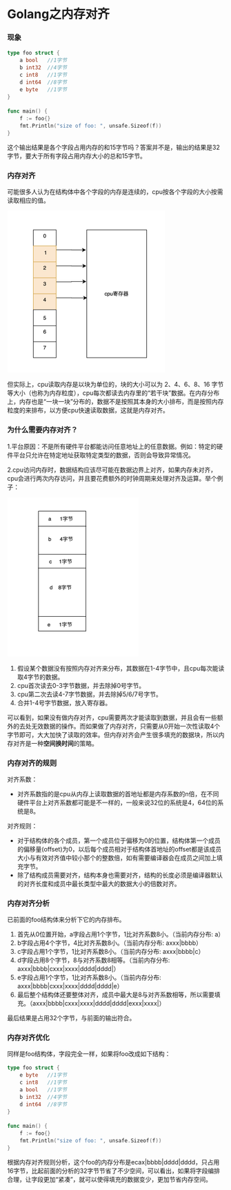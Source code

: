 # Golang之内存对齐

### 现象

```go
type foo struct {
	a bool   //1字节
	b int32  //4字节
	c int8   //1字节
	d int64  //8字节
	e byte   //1字节
}

func main() {
    f := foo{}
    fmt.Println("size of foo: ", unsafe.Sizeof(f))
}

```

这个输出结果是各个字段占用内存的和15字节吗？答案并不是，输出的结果是32字节，要大于所有字段占用内存大小的总和15字节。

### 内存对齐

可能很多人认为在结构体中各个字段的内存是连续的，cpu按各个字段的大小按需读取相应的值。

<img src="image/.png" alt=".png" style="zoom:50%;" />

但实际上，cpu读取内存是以块为单位的，块的大小可以为 2、4、6、8、16 字节等大小（也称为内存粒度），cpu每次都读去内存里的“若干块”数据。在内存分布上，内存也是“一块一块”分布的，数据不是按照其本身的大小排布，而是按照内存粒度的来排布，以方便cpu快速读取数据，这就是内存对齐。

### 为什么需要内存对齐？

1.平台原因：不是所有硬件平台都能访问任意地址上的任意数据。例如：特定的硬件平台只允许在特定地址获取特定类型的数据，否则会导致异常情况。

2.cpu访问内存时，数据结构应该尽可能在数据边界上对齐，如果内存未对齐，cpu会进行两次内存访问，并且要花费额外的时钟周期来处理对齐及运算。举个例子：

<img src="image/-1.png" alt="-1.png" style="zoom:50%;" />

1. 假设某个数据没有按照内存对齐来分布，其数据在1\-4字节中，且cpu每次能读取4字节的数据。
2. cpu首次读去0\-3字节数据，并去除掉0号字节。
3. cpu第二次去读4\-7字节数据，并去除掉5/6/7号字节。
4. 合并1\-4号字节数据，放入寄存器。

可以看到，如果没有做内存对齐，cpu需要两次才能读取到数据，并且会有一些额外的去处无效数据的操作。而如果做了内存对齐，只需要从0开始一次性读取4个字节即可，大大加快了读取的效率。但内存对齐会产生很多填充的数据块，所以内存对齐是一种**空间换时间**的策略。

### 内存对齐的规则

对齐系数：

* 对齐系数指的是cpu从内存上读取数据的首地址都是内存系数的n倍，在不同硬件平台上对齐系数都可能是不一样的，一般来说32位的系统是4，64位的系统是8。

对齐规则：

* 对于结构体的各个成员，第一个成员位于偏移为0的位置，结构体第一个成员的偏移量\(offset\)为0，以后每个成员相对于结构体首地址的offset都是该成员大小与有效对齐值中较小那个的整数倍，如有需要编译器会在成员之间加上填充字节。
* 除了结构成员需要对齐，结构本身也需要对齐，结构的长度必须是编译器默认的对齐长度和成员中最长类型中最大的数据大小的倍数对齐。

### 内存对齐分析

已前面的foo结构体来分析下它的内存排布。

1. 首先从0位置开始，a字段占用1个字节，1比对齐系数8小。（当前内存分布: a）
2. b字段占用4个字节，4比对齐系数8小。（当前内存分布: axxx|bbbb）
3. c字段占用1个字节，1比对齐系数8小。（当前内存分布: axxx|bbbb|c）
4. d字段占用8个字节，8与对齐系数8相等。（当前内存分布: axxx|bbbb|cxxx|xxxx|dddd|dddd|）
5. e字段占用1个字节，1比对齐系数8小。（当前内存分布: axxx|bbbb|cxxx|xxxx|dddd|dddd|e）
6. 最后整个结构体还要整体对齐，成员中最大是8与对齐系数相等，所以需要填充。（axxx|bbbb|cxxx|xxxx|dddd|dddd|exxx|xxxx|）

最后结果是占用32个字节，与前面的输出符合。

### 内存对齐优化

同样是foo结构体，字段完全一样，如果将foo改成如下结构：

```go
type foo struct {
	e byte   //1字节
	c int8   //1字节
	a bool   //1字节
	b int32  //4字节
	d int64  //8字节
}

func main() {
    f := foo{}
    fmt.Println("size of foo: ", unsafe.Sizeof(f))
}

```

根据内存对齐规则分析，这个foo的内存分布是ecax|bbbb|dddd|dddd，只占用16字节，比起前面的分析的32字节节省了不少空间，可以看出，如果将字段编排合理，让字段更加“紧凑”，就可以使得填充的数据变少，更加节省内存空间。

